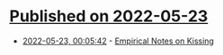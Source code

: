 # [Published on 2022-05-23](index.md)

* [2022-05-23, 00:05:42](https://news.ycombinator.com/item?id=31474078) - [Empirical Notes on Kissing](https://belkarx.github.io/posts/finished/Empirical%20Notes%20on%20Kissing.html)
